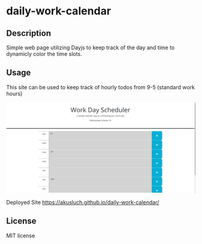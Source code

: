 # daily-work-calendar

## Description

Simple web page utilizing Dayjs to keep track of the day and time to dynamicly color the time slots. 

## Usage

This site can be used to keep track of hourly todos from 9-5 (standard work hours) 

![Deployed Site](./assets/screenshot%20.png)

Deployed Site
https://akusluch.github.io/daily-work-calendar/

## License

MIT license